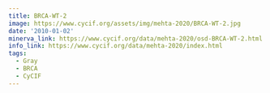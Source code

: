 ```yaml
---
title: BRCA-WT-2
image: https://www.cycif.org/assets/img/mehta-2020/BRCA-WT-2.jpg
date: '2010-01-02'
minerva_link: https://www.cycif.org/data/mehta-2020/osd-BRCA-WT-2.html
info_link: https://www.cycif.org/data/mehta-2020/index.html
tags:
  - Gray
  - BRCA
  - CyCIF
---
```

